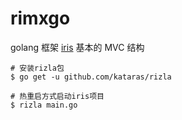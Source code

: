 # rimxgo

golang 框架 [iris](https://github.com/kataras/iris) 基本的 MVC 结构

```shell
# 安装rizla包
$ go get -u github.com/kataras/rizla

# 热重启方式启动iris项目
$ rizla main.go
```
